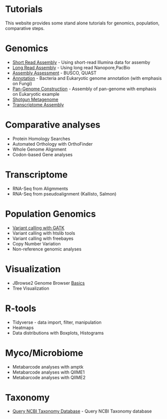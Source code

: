 # Tutorials

This website provides some stand alone tutorials for genomics, population, comparative steps.

# Genomics

* [Short Read Assembly](Genomics/Assembly) - Using short-read Illumina data for assemby
* [Long Read Assembly](Genomics/Long_Read_Assembly) - Using long read Nanopore,PacBio
* [Assembly Assessment](Genomics/Genome_Assessment) - BUSCO, QUAST
* [Annotation](Genomics/Genome_Annotation) - Bacteria and Eukaryotic genome annotation (with emphasis on Fungi)
* [Pan-Genome Construction](Genomes/Pangenome) - Assembly of pan-genome with emphasis on Eukaryotic example
* [Shotgun Metagenome](Genomics/Metagenome_Assembly)
* [Transcriptome Assembly](Genomics/Transcriptome_Assembly)

# Comparative analyses

* Protein Homology Searches
* Automated Orthology with OrthoFinder
* Whole Genome Alignment
* Codon-based Gene analyses

# Transcriptome

* RNA-Seq from Aligmments
* RNA-Seq from pseudoalignment (Kallisto, Salmon)

# Population Genomics

* [Variant calling with GATK](Population_Genomics/GATK)
* Variant calling with htslib tools
* Variant calling with freebayes
* Copy Number Variation
* Non-reference genomic analyses

# Visualization

* JBrowse2 Genome Browser [Basics](Viz/JBrowse_Basics)
* Tree Visualization

# R-tools

* Tidyverse - data import, filter, manipulation
* Heatmaps
* Data distributions with Boxplots, Histograms

# Myco/Microbiome

* Metabarcode analyses with amptk
* Metabarcode analyses with QIIME1
* Metabarcode analyses with QIIME2

# Taxonomy

* [Query NCBI Taxonomy Database](Taxonomy/Query_NCBI_Taxonomy) - Query NCBI Taxonomy database
